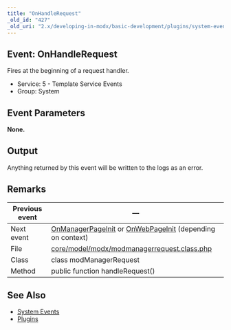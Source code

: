 ```yaml
---
title: "OnHandleRequest"
_old_id: "427"
_old_uri: "2.x/developing-in-modx/basic-development/plugins/system-events/onhandlerequest"
---
```


## Event: OnHandleRequest

Fires at the beginning of a request handler.

- Service: 5 - Template Service Events
- Group: System

## Event Parameters

**None.**

## Output

Anything returned by this event will be written to the logs as an error.

## Remarks

| Previous event | —                                                                                                                                                                                                             |
| -------------- | ------------------------------------------------------------------------------------------------------------------------------------------------------------------------------------------------------------- |
| Next event     | [OnManagerPageInit](extending-modx/plugins/system-events/onmanagerpageinit "OnManagerPageInit") or [OnWebPageInit](extending-modx/plugins/system-events/onwebpageinit "OnWebPageInit") (depending on context) |
| File           | [core/model/modx/modmanagerrequest.class.php](https://github.com/modxcms/revolution/blob/master/core/model/modx/modmanagerrequest.class.php)                                                                  |
| Class          | class modManagerRequest                                                                                                                                                                                       |
| Method         | public function handleRequest()                                                                                                                                                                               |

## See Also

- [System Events](extending-modx/plugins/system-events "System Events")
- [Plugins](extending-modx/plugins "Plugins")
